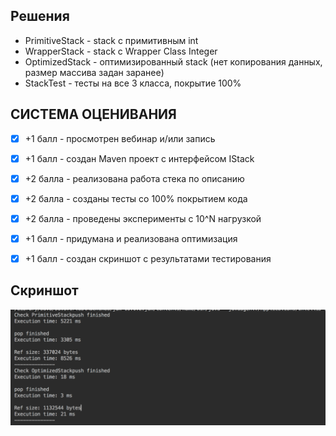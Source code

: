 ## Решения

- PrimitiveStack - stack c примитивным int
- WrapperStack - stack c Wrapper Class Integer
- OptimizedStack - оптимизированный stack (нет копирования данных, размер массива задан заранее)
- StackTest - тесты на все 3 класса, покрытие 100%

## СИСТЕМА ОЦЕНИВАНИЯ
- [x] +1 балл - просмотрен вебинар и/или запись
- [x] +1 балл - создан Maven проект с интерфейсом IStack
- [x] +2 балла - реализована работа стека по описанию
- [x] +2 балла - созданы тесты со 100% покрытием кода
- [x] +2 балла - проведены эксперименты с 10^N нагрузкой
- [x] +1 балл - придумана и реализована оптимизация
- [x] +1 балл - создан скриншот с результатами тестирования


## Скриншот
![Alt text](results.png)
